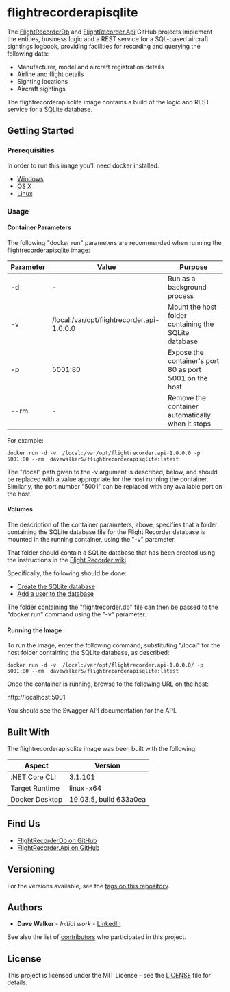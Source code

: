 # flightrecorderapisqlite

The [FlightRecorderDb](https://github.com/davewalker5/FlightRecorderDb) and [FlightRecorder.Api](https://github.com/davewalker5/FlightRecorder.Api) GitHub projects implement the entities, business logic and a REST service for a SQL-based aircraft sightings logbook, providing facilities for recording and querying the following data:

* Manufacturer, model and aircraft registration details
* Airline and flight details
* Sighting locations
* Aircraft sightings

The flightrecorderapisqlite image contains a build of the logic and REST service for a SQLite database.

## Getting Started

### Prerequisities

In order to run this image you'll need docker installed.

* [Windows](https://docs.docker.com/windows/started)
* [OS X](https://docs.docker.com/mac/started/)
* [Linux](https://docs.docker.com/linux/started/)

### Usage

#### Container Parameters

The following "docker run" parameters are recommended when running the flightrecorderapisqlite image:

| Parameter | Value | Purpose |
| --- | --- | --- |
| -d | - | Run as a background  process
| -v | /local:/var/opt/flightrecorder.api-1.0.0.0 | Mount the host folder containing the SQLite database |
| -p | 5001:80 | Expose the container's port 80 as port 5001 on the host |
| --rm | - | Remove the container automatically when it stops |

For example:

```shell
docker run -d -v  /local:/var/opt/flightrecorder.api-1.0.0.0 -p 5001:80 --rm  davewalker5/flightrecorderapisqlite:latest
```

The "/local" path given to the -v argument is described, below, and should be replaced with a value appropriate for the host running the container. Similarly, the port number "5001" can be replaced with any available port on the host.

#### Volumes

The description of the container parameters, above, specifies that a folder containing the SQLite database file for the Flight Recorder database is mounted in the running container, using the "-v" parameter.

That folder should contain a SQLite database that has been created using the instructions in the [Flight Recorder wiki](https://github.com/davewalker5/FlightRecorderDb/wiki).

Specifically, the following should be done:

- [Create the SQLite database](https://github.com/davewalker5/FlightRecorderDb/wiki/Using-a-SQLite-Database)
- [Add a user to the database](https://github.com/davewalker5/FlightRecorderDb/wiki/REST-API)

The folder containing the "flightrecorder.db" file can then be passed to the "docker run" command using the "-v" parameter.

#### Running the Image

To run the image, enter the following command, substituting "/local" for the host folder containing the SQLite database, as described:

```shell
docker run -d -v  /local:/var/opt/flightrecorder.api-1.0.0.0/ -p 5001:80 --rm  davewalker5/flightrecorderapisqlite:latest
```

Once the container is running, browse to the following URL on the host:

http://localhost:5001

You should see the Swagger API documentation for the API.

## Built With

The flightrecorderapisqlite image was been built with the following:

| Aspect | Version |
| --- | --- |
| .NET Core CLI | 3.1.101 |
| Target Runtime | linux-x64 |
| Docker Desktop | 19.03.5, build 633a0ea |

## Find Us

* [FlightRecorderDb on GitHub](https://github.com/davewalker5/FlightRecorderDb)
* [FlightRecorder.Api on GitHub](https://github.com/davewalker5/FlightRecorder.Api)

## Versioning

For the versions available, see the [tags on this repository](https://github.com/davewalker5/FlightRecorder.Api/tags).

## Authors

* **Dave Walker** - *Initial work* - [LinkedIn](https://github.com/PurpleBooth)

See also the list of [contributors](https://github.com/davewalker5/FlightRecorder.Api/contributors) who 
participated in this project.

## License

This project is licensed under the MIT License - see the [LICENSE](https://github.com/davewalker5/FlightRecorder.Api/blob/master/LICENSE) file for details.

